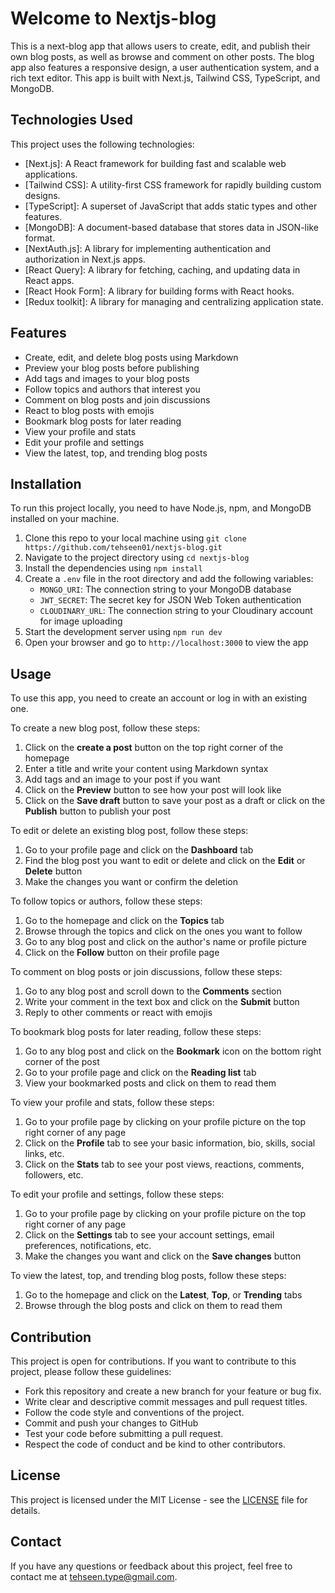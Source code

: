 # Welcome to Nextjs-blog

This is a next-blog app that allows users to create, edit, and publish their own blog posts, as well as browse and comment on other posts. The blog app also features a responsive design, a user authentication system, and a rich text editor. This app is built with Next.js, Tailwind CSS, TypeScript, and MongoDB.

## Technologies Used

This project uses the following technologies:

- [Next.js]: A React framework for building fast and scalable web applications.
- [Tailwind CSS]: A utility-first CSS framework for rapidly building custom designs.
- [TypeScript]: A superset of JavaScript that adds static types and other features.
- [MongoDB]: A document-based database that stores data in JSON-like format.
- [NextAuth.js]: A library for implementing authentication and authorization in Next.js apps.
- [React Query]: A library for fetching, caching, and updating data in React apps.
- [React Hook Form]: A library for building forms with React hooks.
- [Redux toolkit]: A library for managing and centralizing application state.

## Features

- Create, edit, and delete blog posts using Markdown
- Preview your blog posts before publishing
- Add tags and images to your blog posts
- Follow topics and authors that interest you
- Comment on blog posts and join discussions
- React to blog posts with emojis
- Bookmark blog posts for later reading
- View your profile and stats
- Edit your profile and settings
- View the latest, top, and trending blog posts

## Installation

To run this project locally, you need to have Node.js, npm, and MongoDB installed on your machine.

1. Clone this repo to your local machine using `git clone https://github.com/tehseen01/nextjs-blog.git`
2. Navigate to the project directory using `cd nextjs-blog`
3. Install the dependencies using `npm install`
4. Create a `.env` file in the root directory and add the following variables:
    - `MONGO_URI`: The connection string to your MongoDB database
    - `JWT_SECRET`: The secret key for JSON Web Token authentication
    - `CLOUDINARY_URL`: The connection string to your Cloudinary account for image uploading
5. Start the development server using `npm run dev`
6. Open your browser and go to `http://localhost:3000` to view the app

## Usage

To use this app, you need to create an account or log in with an existing one.

To create a new blog post, follow these steps:

1. Click on the **create a post** button on the top right corner of the homepage
2. Enter a title and write your content using Markdown syntax
3. Add tags and an image to your post if you want
4. Click on the **Preview** button to see how your post will look like
5. Click on the **Save draft** button to save your post as a draft or click on the **Publish** button to publish your post

To edit or delete an existing blog post, follow these steps:

1. Go to your profile page and click on the **Dashboard** tab
2. Find the blog post you want to edit or delete and click on the **Edit** or **Delete** button
3. Make the changes you want or confirm the deletion

To follow topics or authors, follow these steps:

1. Go to the homepage and click on the **Topics** tab
2. Browse through the topics and click on the ones you want to follow
3. Go to any blog post and click on the author's name or profile picture
4. Click on the **Follow** button on their profile page

To comment on blog posts or join discussions, follow these steps:

1. Go to any blog post and scroll down to the **Comments** section
2. Write your comment in the text box and click on the **Submit** button
3. Reply to other comments or react with emojis

To bookmark blog posts for later reading, follow these steps:

1. Go to any blog post and click on the **Bookmark** icon on the bottom right corner of the post
2. Go to your profile page and click on the **Reading list** tab
3. View your bookmarked posts and click on them to read them

To view your profile and stats, follow these steps:

1. Go to your profile page by clicking on your profile picture on the top right corner of any page
2. Click on the **Profile** tab to see your basic information, bio, skills, social links, etc.
3. Click on the **Stats** tab to see your post views, reactions, comments, followers, etc.

To edit your profile and settings, follow these steps:

1. Go to your profile page by clicking on your profile picture on the top right corner of any page
2. Click on the **Settings** tab to see your account settings, email preferences, notifications, etc.
3. Make the changes you want and click on the **Save changes** button

To view the latest, top, and trending blog posts, follow these steps:

1. Go to the homepage and click on the **Latest**, **Top**, or **Trending** tabs
2. Browse through the blog posts and click on them to read them

## Contribution

This project is open for contributions. If you want to contribute to this project, please follow these guidelines:

- Fork this repository and create a new branch for your feature or bug fix.
- Write clear and descriptive commit messages and pull request titles.
- Follow the code style and conventions of the project.
- Commit and push your changes to GitHub
- Test your code before submitting a pull request.
- Respect the code of conduct and be kind to other contributors.

## License

This project is licensed under the MIT License - see the [LICENSE](LICENSE) file for details.

## Contact

If you have any questions or feedback about this project, feel free to contact me at [tehseen.type@gmail.com](mailto:tehseen.type@gmail.com).
